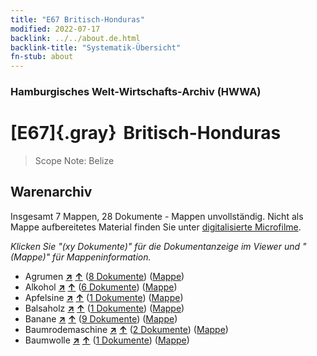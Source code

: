 ```yaml
---
title: "E67 Britisch-Honduras"
modified: 2022-07-17
backlink: ../../about.de.html
backlink-title: "Systematik-Übersicht"
fn-stub: about
---
```


### Hamburgisches Welt-Wirtschafts-Archiv (HWWA)

# [E67]{.gray}&#8201; Britisch-Honduras&#160; 


> Scope Note: Belize






## Warenarchiv








Insgesamt 7 Mappen, 28 Dokumente - Mappen unvollständig.
Nicht als Mappe aufbereitetes Material finden Sie unter [digitalisierte Microfilme](/film/h1_wa.de.html).

_Klicken Sie "(xy Dokumente)" für die Dokumentanzeige im Viewer und "(Mappe)" für Mappeninformation._



- Agrumen [**&nearr;**](../../../ware/i/141948/about.de.html "Agrumen (XXX in der ganzen Welt)") [**&uarr;**](../../../ware/about.de.html#PLW04-Zs "Warensystematik") (<a href="https://pm20.zbw.eu/iiifview/folder/wa/141948,141680" title="über: Agrumen : Britisch-Honduras" target="_blank">8 Dokumente</a>) ([Mappe](../../../../folder/wa/1419xx/141948/1416xx/141680/about.de.html))
- Alkohol [**&nearr;**](../../../ware/i/141966/about.de.html "Alkohol (XXX in der ganzen Welt)") [**&uarr;**](../../../ware/about.de.html#PID20.02-Sp "Warensystematik") (<a href="https://pm20.zbw.eu/iiifview/folder/wa/141966,141680" title="über: Alkohol : Britisch-Honduras" target="_blank">6 Dokumente</a>) ([Mappe](../../../../folder/wa/1419xx/141966/1416xx/141680/about.de.html))
- Apfelsine [**&nearr;**](../../../ware/i/141981/about.de.html "Apfelsine (XXX in der ganzen Welt)") [**&uarr;**](../../../ware/about.de.html#PLW04-Zs01 "Warensystematik") (<a href="https://pm20.zbw.eu/iiifview/folder/wa/141981,141680" title="über: Apfelsine : Britisch-Honduras" target="_blank">1 Dokumente</a>) ([Mappe](../../../../folder/wa/1419xx/141981/1416xx/141680/about.de.html))
- Balsaholz [**&nearr;**](../../../ware/i/142033/about.de.html "Balsaholz (XXX in der ganzen Welt)") [**&uarr;**](../../../ware/about.de.html#PLW06-Hz02 "Warensystematik") (<a href="https://pm20.zbw.eu/iiifview/folder/wa/142033,141680" title="über: Balsaholz : Britisch-Honduras" target="_blank">1 Dokumente</a>) ([Mappe](../../../../folder/wa/1420xx/142033/1416xx/141680/about.de.html))
- Banane [**&nearr;**](../../../ware/i/142038/about.de.html "Banane (XXX in der ganzen Welt)") [**&uarr;**](../../../ware/about.de.html#PLW04-Bn "Warensystematik") (<a href="https://pm20.zbw.eu/iiifview/folder/wa/142038,141680" title="über: Banane : Britisch-Honduras" target="_blank">9 Dokumente</a>) ([Mappe](../../../../folder/wa/1420xx/142038/1416xx/141680/about.de.html))
- Baumrodemaschine [**&nearr;**](../../../ware/i/142087/about.de.html "Baumrodemaschine (XXX in der ganzen Welt)") [**&uarr;**](../../../ware/about.de.html#PID08-Ld01 "Warensystematik") (<a href="https://pm20.zbw.eu/iiifview/folder/wa/142087,141680" title="über: Baumrodemaschine : Britisch-Honduras" target="_blank">2 Dokumente</a>) ([Mappe](../../../../folder/wa/1420xx/142087/1416xx/141680/about.de.html))
- Baumwolle [**&nearr;**](../../../ware/i/142089/about.de.html "Baumwolle (XXX in der ganzen Welt)") [**&uarr;**](../../../ware/about.de.html#PLW04-Bw "Warensystematik") (<a href="https://pm20.zbw.eu/iiifview/folder/wa/142089,141680" title="über: Baumwolle : Britisch-Honduras" target="_blank">1 Dokumente</a>) ([Mappe](../../../../folder/wa/1420xx/142089/1416xx/141680/about.de.html))




